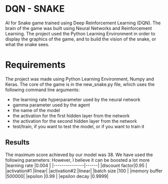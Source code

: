 # DQN - SNAKE

AI for Snake game trained using Deep Reinforcement Learning (DQN).
The brain of the game was built using Neural Networks and Reinforcement Learning.
The project used the Python Learning Environment in order to display the graphics of the game, and to build the vision of the snake, or what the snake sees.




# Requirements
The project was made using Python Learning Environment, Numpy and Keras.
The core of the game is in the new_snake.py file, which uses the following command line arguments:
* the learning rate hyperparameter used by the neural network
* gamma parameter used by the agent
* the name of the model
* the activation for the first hidden layer from the network
* the activation for the second hidden layer from the network
* test/train, if you want to test the model, or if you want to train it



## Results
The maximum score achieved by our model was 38.  We have used the following parameters: However, I believe it can be boosted a lot more
|learning rate  |0.004 |
|---------------|------|
|discount factor|0.95  |
|activation#1   |linear|
|activation#2   |linear|
|batch size     |100   |
|memory buffer  |500000|
|epsilon        |0.99  |
|epsilon decay  |0.9999|
